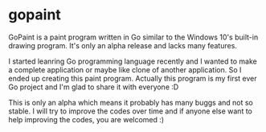 # gopaint
GoPaint is a paint program written in Go similar to the Windows 10's built-in drawing program. It's only an alpha release and lacks many features. 

I started leanring Go programming language recently and I wanted to make a complete application or maybe like clone of another application. So I ended up creating this paint program. Actually this program is my first ever Go project and I'm glad to share it with everyone :D

This is only an alpha which means it probably has many buggs and not so stable. I will try to improve the codes over time and if anyone else want to help improving the codes, you are welcomed :) 







